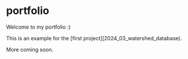 # portfolio

Welcome to my portfolio :)

This is an example for the [first project][2024_03_watershed_database).

More coming soon.

